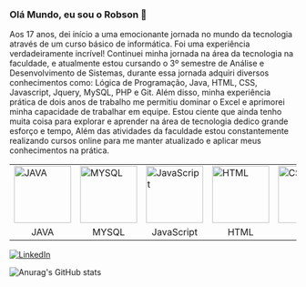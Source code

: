 ### Olá Mundo, eu sou o Robson 👋

 Aos 17 anos, dei início a uma emocionante jornada no mundo da tecnologia através de um curso básico de informática. Foi uma experiência verdadeiramente incrível!
 Continuei minha jornada na área da tecnologia na faculdade, e atualmente estou cursando o 3º semestre de Análise e Desenvolvimento de Sistemas, durante essa jornada adquiri diversos conhecimentos como: Lógica de Programação, Java, HTML, CSS, Javascript, Jquery, MySQL, PHP e Git. Além disso, minha experiência prática de dois anos de trabalho me permitiu dominar o Excel e aprimorei minha capacidade de trabalhar em equipe.
 Estou ciente que ainda tenho muita coisa para explorar e aprender na área de tecnologia dedico grande esforço e tempo, Além das atividades da faculdade estou constantemente realizando cursos online para me manter atualizado e aplicar meus conhecimentos na prática.
 
<table>
  <tr>
    <td><img src="https://cdn.jsdelivr.net/gh/devicons/devicon/icons/java/java-original-wordmark.svg" alt="JAVA" width="100" height="100"></td>
    <td><img src="https://cdn.jsdelivr.net/gh/devicons/devicon/icons/mysql/mysql-original-wordmark.svg" alt="MYSQL" width="100" height="100"></td>
    <td><img src="https://cdn.jsdelivr.net/gh/devicons/devicon/icons/javascript/javascript-original.svg" alt="JavaScript" width="100" height="100"></td>
    <td><img src="https://cdn.jsdelivr.net/gh/devicons/devicon/icons/html5/html5-original.svg" alt="HTML" width="100" height="100"></td>
    <td><img src="https://cdn.jsdelivr.net/gh/devicons/devicon/icons/css3/css3-original.svg" alt="CSS" width="100" height="100"></td>
    <td><img src="https://cdn.jsdelivr.net/gh/devicons/devicon/icons/php/php-original.svg" alt="PHP" width="100" height="100"></td>
  </tr>
  <tr style="text-align: center;">
    <td style=text-align: center;>JAVA</td>
    <td style=text-align: center;>MYSQL</td>
    <td style=text-align: center;>JavaScript</td>
    <td style=text-align: center;>HTML</td>
    <td style=text-align: center;>CSS</td>
    <td style=text-align: center;>PHP</td>
  </tr>
</table>





[![LinkedIn](https://img.shields.io/badge/-LinkedIn-000?style=for-the-badge&logo=linkedin&logoColor=0000FF&color:FFF)](https://www.linkedin.com/in/robson-de-vargas-lang-352440209/)

![Anurag's GitHub stats](https://github-readme-stats.vercel.app/api?username=RobsonDevLang&show_icons=true&theme=transparent)

